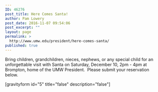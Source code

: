 ```yaml
---
ID: 46276
post_title: Here Comes Santa!
author: Pam Lowery
post_date: 2016-11-07 09:54:06
post_excerpt: ""
layout: page
permalink: >
  http://www.umw.edu/president/here-comes-santa/
published: true
---
```

Bring children, grandchildren, nieces, nephews, or any special child for an unforgettable visit with Santa on Saturday, December 10, 2pm - 4pm at Brompton, home of the UMW President.  Please submit your reservation below.

[gravityform id="5" title="false" description="false"]